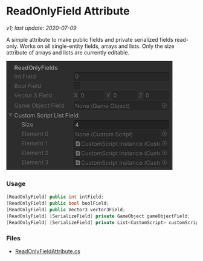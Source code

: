 # ReadOnlyField Attribute

*v1; last update: 2020-07-09*

A simple attribute to make public fields and private serialized fields read-only. Works on all single-entity fields, arrays and lists. Only the size attribute of arrays and lists are currently editable.

![ReadOnlyFieldAttribute Image](../../_RepoImages/Editor/ReadOnlyFieldAttribute.png)

### Usage

```csharp
[ReadOnlyField] public int intField;
[ReadOnlyField] public bool boolField;
[ReadOnlyField] public Vector3 vector3Field;
[ReadOnlyField] [SerializeField] private GameObject gameObjectField;
[ReadOnlyField] [SerializeField] private List<CustomScript> customScriptListField;
```

### Files
-   [ReadOnlyFieldAttribute.cs](ReadOnlyFieldAttribute.cs)
